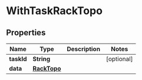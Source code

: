 

# WithTaskRackTopo


## Properties

Name | Type | Description | Notes
------------ | ------------- | ------------- | -------------
**taskId** | **String** |  |  [optional]
**data** | [**RackTopo**](RackTopo.md) |  | 



